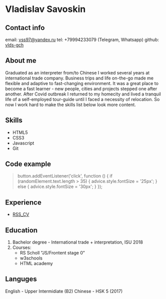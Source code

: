 # Vladislav Savoskin
## Contact info
email: vss97@yandex.ru
tel: +79994233079 (Telegram, Whatsapp)
github: [vlds-gch](https://github.com/vlds-gch)

## About me
Graduated as an interpreter from/to Chinese I worked several years at international trade company. Business trips and life on-the-go made me flexible and adaptive to fast-changing environment. It was a great place to become a fast learner - new people, cities and projects stepped one after another.
After Covid outbreak I returned to my homecity and lived a tranquil life of a self-employed tour-guide until I faced a necessity of relocation. So now I work hard to make the skills list below look more content.
## Skills
* HTML5
* CSS3
* Javascript
* Git
## Code example
>button.addEventListener('click', function () {
    if (randomElement.text.length > 35) {
      advice.style.fontSize = '25px';
    } else {
      advice.style.fontSize = '30px';
    }
});

## Experience
- [RSS_CV](https://github.com/vlds-gch/rsschool-cv.git)

## Education
1. Bachelor degree - International trade + interpretation, ISU 2018
2. Courses:
    * RS Scholl "JS/Frontent stage 0"
    * w3schools
    * HTML academy

## Languges
English - Upper Intermidiate (B2)
Chinese - HSK 5 (2017)
